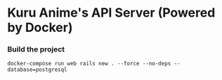 # Kuru Anime's API Server (Powered by Docker)

### Build the project
    docker-compose run web rails new . --force --no-deps --database=postgresql